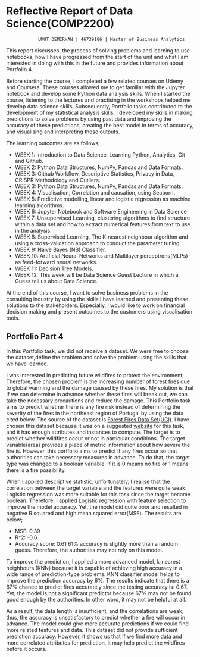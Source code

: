    #  Reflective Report of Data Science(COMP2200)
                                        
                UMUT DEMIRHAN | 46739106 | Master of Business Analytics

This report discusses, the process of solving problems and learning to use notebooks, how I have progressed from the start of the unit and what I am interested in doing with this in the future and provides information about Portfolio 4.

Before starting the course, I completed a few related courses on Udemy and Coursera. These courses allowed me to get familiar with the Jupyter notebook and develop some Python data analysis skills. When I started the course, listening to the lectures and practising in the workshops helped me develop data science skills. Subsequently, Portfolio tasks contributed to the development of my statistical analysis skills. I developed my skills in making predictions to solve problems by using past data and improving the accuracy of these predictions, creating the best model in terms of accuracy, and visualising and interpreting these outputs.

The learning outcomes are as follows;
- WEEK 1: Introduction to Data Science, Learning Python, Analytics, Git and Github.
- WEEK 2: Python Data Structures, NumPy, Pandas and  Data Formats.   
- WEEK 3: Github Workflow, Descriptive Statistics, Privacy in Data, CRISPR Methodology and Outliers.
- WEEK 3: Python Data Structures, NumPy, Pandas and  Data Formats.   
- WEEK 4: Visualisation, Correlation and causation, using Seaborn.
- WEEK 5: Predictive modelling, linear and logistic regression as machine learning algorithms.    
- WEEK 6: Jupyter Notebook and Software Engineering in Data Science
- WEEK 7: Unsupervised Learning, clustering algorithms to find structure within a data set and how to extract numerical features from text to use in the analysis.
- WEEK 8: Supervised Learning, The K-nearest neighbour algorithm and using a cross-validation approach to conduct the parameter tuning. 
- WEEK 9: Naive Bayes (NB) Classifier. 
- WEEK 10: Artificial Neural Networks and Multilayer perceptrons(MLPs) as feed-forward neural networks.
- WEEK 11:  Decision Tree Models.
- WEEK 12: This week will be Data Science Guest Lecture in which a Guess tell us about Data Science.

At the end of this course, I want to solve business problems in the consulting industry by using the skills I have learned and presenting these solutions to the stakeholders. Especially, I would like to work on financial decision making and present outcomes to the customers using visualisation tools.


## Portfolio Part 4

In this Portfolio task, we did not receive a dataset. We were free to choose the dataset,define the problem and solve the problem using the skills that we have learned.

I was interested in predicting future wildfires to protect the environment; Therefore, the chosen problem is the increasing number of forest fires due to global warming and the damage caused by these fires. My solution is that If we can determine in advance whether these fires will break out, we can take the necessary precautions and reduce the damage.
This Portfolio task aims to predict whether there is any fire risk instead of determining the severity of the fires in the northeast region of Portugal by using the data cited below. The source of the dataset is [Forest Fires Data Set(UCI)](http://archive.ics.uci.edu/ml/datasets/Forest+Fires).
I have chosen this dataset because it was on a suggested [website](http://archive.ics.uci.edu) for this task, and it has enough attributes and instances to compute.
The target is to predict whether wildfires occur or not in particular conditions. The target variable(area) provides a piece of metric information about how severe the fire is. However, this portfolio aims to predict if any fires occur so that authorities can take necessary measures in advance. To do that, the target type was changed to a boolean variable. If it is 0 means no fire or 1 means there is a fire possibility. 

When I applied descriptive statistic, unfortunately, I realise that the correlation between the target variable and the features were quite weak. Logistic regression was more suitable for this task since the target became boolean. Therefore, I applied Logistic regression with feature selection to improve the model accuracy. Yet, the model did quite poor and resulted in negative R squared and high mean squared error(MSE). 
The results are below;
  - MSE: 0.39
  - R^2: -0.6
  - Accuracy score: 0.61
61%  accuracy is slightly more than a random guess. Therefore,  the authorities may not rely on this model.

To improve the prediction, I applied a more advanced model, k-nearest neighbours (KNN) because it is capable of achieving high accuracy in a wide range of prediction-type problems.
KNN classifier model helps to improve the prediction accuracy by 6%. The results indicate that there is a 67% chance to predict fires accurately since the testing accuracy is: 0.67. Yet, the model is not a significant predictor because 67% may not be found  good enough by the authorities. In other word, it may not be helpful at all.

As a result, the data length is insufficient, and the correlations are weak; thus, the accuracy is unsatisfactory to predict whether a fire will occur in advance. The model could give more accurate predictions if we could find more related features and data. This dataset did not provide sufficient prediction accuracy. However, it shows us that if we find more data and more correlated attributes for prediction, it may help predict the wildfires before it occurs.